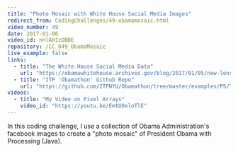 ```yaml
---
title: "Photo Mosaic with White House Social Media Images"
redirect_from: CodingChallenges/49-obamamosaic.html
video_number: 49
date: 2017-01-06
video_id: nnlAH1zDBDE
repository: /CC_049_ObamaMosaic
live_example: false
links:
  - title: "The White House Social Media Data"
    url: "https://obamawhitehouse.archives.gov/blog/2017/01/05/new-lenses-first-social-media-presidency"
  - title: "ITP 'Obamathon' Github Repo"
    url: "https://github.com/ITPNYU/Obamathon/tree/master/examples/P5/TweetsByMonth"
videos:
  - title: "My Video on Pixel Arrays"
    video_id: "https://youtu.be/EmtU0eloTlE"
---
```


In this coding challenge, I use a collection of Obama Administration's facebook images to create a "photo mosaic" of President Obama with Processing (Java).
